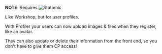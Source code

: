 **NOTE**: Requires ![Statamic](https://img.shields.io/badge/statamic-2.9.8-blue.svg?style=flat-square)

Like Workshop, but for user profiles.

With Profiler your users can now upload images & files when they register, like an avatar.

They can also update or delete their information from the front end, so you don't have to give them CP access!
